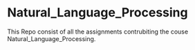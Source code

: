 # Natural_Language_Processing
This Repo consist of all the assignments contrubiting the couse Natural_Language_Processing.
